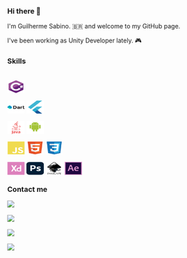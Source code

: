 ### Hi there 👋

I'm Guilherme Sabino. 🇧🇷 and welcome to my GitHub page.


I've been working as Unity Developer lately. 🎮

<!--
**guilmedev/guilmedev** is a ✨ _special_ ✨ repository because its `README.md` (this file) appears on your GitHub profile.

Here are some ideas to get you started:

- 🔭 I’m currently working on ...
- 🌱 I’m currently learning ...
- 👯 I’m looking to collaborate on ...
- 🤔 I’m looking for help with ...
- 💬 Ask me about ...
- 📫 How to reach me: ...
- 😄 Pronouns: ...
- ⚡ Fun fact: ...
-->

  ### Skills
  
<div style="display: inline_block"><br>
  <img align="center" alt="Csharp" height="30" width="40" src="https://raw.githubusercontent.com/devicons/devicon/master/icons/csharp/csharp-original.svg">
</div>
  
<div style="display: inline_block"><br>
  <img align="center" alt="Dart" height="30" width="40" src="https://raw.githubusercontent.com/devicons/devicon/master/icons/dart/dart-original-wordmark.svg">
  <img align="center" alt="Flutter" height="30" width="40" src="https://raw.githubusercontent.com/devicons/devicon/master/icons/flutter/flutter-original.svg">  
</div>
  
<div style="display: inline_block"><br>  
  <img align="center" alt="Java" height="30" width="40" src="https://raw.githubusercontent.com/devicons/devicon/master/icons/java/java-plain-wordmark.svg">
  <img align="center" alt="Android" height="30" width="40" src="https://raw.githubusercontent.com/devicons/devicon/master/icons/android/android-original-wordmark.svg">    
</div>

<div style="display: inline_block"><br>  
  <img align="center" alt="Js" height="30" width="40" src="https://raw.githubusercontent.com/devicons/devicon/master/icons/javascript/javascript-plain.svg">  
  <img align="center" alt="HTML" height="30" width="40" src="https://raw.githubusercontent.com/devicons/devicon/master/icons/html5/html5-original.svg">
  <img align="center" alt="CSS" height="30" width="40" src="https://raw.githubusercontent.com/devicons/devicon/master/icons/css3/css3-original.svg">  
</div>

<div style="display: inline_block"><br>  
  <img align="center" alt="Xd" height="30" width="40" src="https://raw.githubusercontent.com/devicons/devicon/master/icons/xd/xd-plain.svg">  
  <img align="center" alt="PhotoShop" height="30" width="40" src="https://raw.githubusercontent.com/devicons/devicon/master/icons/photoshop/photoshop-plain.svg">
  <img align="center" alt="InkScape" height="30" width="40" src="https://raw.githubusercontent.com/devicons/devicon/master/icons/inkscape/inkscape-original-wordmark.svg">  
  <img align="center" alt="AfterEffects" height="30" width="40" src="https://raw.githubusercontent.com/devicons/devicon/master/icons/aftereffects/aftereffects-original.svg">  
</div>
  
  
  ### Contact me
  
<div style="display: inline_block">

  <a href = "mailto: guimi.sabino@gmail.com"><img src="https://img.shields.io/badge/-Gmail-%23EA4335?style=for-the-badge&logo=gmail&logoColor=white" target="_blank"></a>
  
  <a href="https://www.linkedin.com/in/guilherme-sabino-86545410b" target="_blank"><img src="https://img.shields.io/badge/-LinkedIn-%230077B5?style=for-the-badge&logo=linkedin&logoColor=white" target="_blank"></a>
  
  <a href="https://www.youtube.com/channel/UCjnoSVbitIxLIFMa8n7JNtA" target="_blank"><img src="https://img.shields.io/badge/-Youtube-%23333?style=for-the-badge&logo=youtube&logoColor=white" target="_blank"></a>
  
  <a href="https://www.instagram.com/guilmesabino" target="_blank"><img src="https://img.shields.io/badge/-Instagram-%23E4405F?style=for-the-badge&logo=instagram&logoColor=white" target="_blank"></a>
  
</div>


<!--[![Top Langs](https://github-readme-stats.vercel.app/api/top-langs/?username=guilmedev)](https://github.com/guilmedev/github-readme-stats) -->
